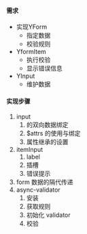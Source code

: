 #### 需求
- 实现YForm
  - 指定数据
  - 校验规则
- YformItem
  - 执行校验
  - 显示错误信息
- YInput
  - 维护数据

#### 实现步骤
1. input 
   1. 的双向数据绑定
   2. $attrs 的使用与绑定
   3. 属性继承的设置
2. itemInput
   1. label
   2. 插槽
   3. 错误提示
3. form 数据的隔代传递
4. async-validator
   1. 安装
   2. 获取规则
   3. 初始化 validator
   4. 校验